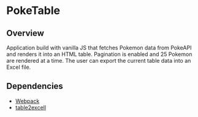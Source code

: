 # PokeTable

## Overview

Application build with vanilla JS that fetches Pokemon data from PokeAPI and renders it into an HTML table. Pagination is enabled and 25 Pokemon are rendered at a time. The user can export the current table data into an Excel file.

## Dependencies

- [Webpack](https://www.npmjs.com/package/webpack)
- [table2excell](https://www.npmjs.com/package/table2excel)
